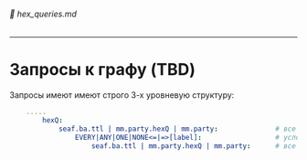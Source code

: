 ###### :orange_book: hex_queries.md

---
# Запросы к графу (TBD)

Запросы имеют имеют строго 3-х уровневую структуру:
```yaml
    .....
        hexQ:
            seaf.ba.ttl | mm.party.hexQ | mm.party:              # все ttl-объекты | вложенный запрос | конкретный ttl-объект
                EVERY|ANY|ONE|NONE<=|=>[label]:                  # условие направление наименование(опционально)
                    seaf.ba.ttl | mm.party.hexQ | mm.party:      # все ttl-объекты | вложенный запрос | конкретный ttl-объект
```

